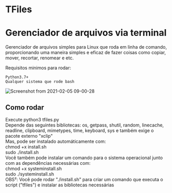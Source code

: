 # TFiles

# Gerenciador de arquivos via terminal

Gerenciador de arquivos simples para Linux que roda em linha de comando, proporcionando uma maneira simples e eficaz de fazer coisas como copiar, mover, recortar, renomear e etc.

Requisitos minimos para rodar:
    
    Python3.7+
    Qualquer sistema que rode bash

![Screenshot from 2021-02-05 09-00-28](https://user-images.githubusercontent.com/67431981/107061390-e6462e80-67b6-11eb-9341-a0e55b303a92.png)

## Como rodar
Execute python3 tfiles.py<br />
Depende das seguintes bibliotecas: os, getpass, shutil, random, linecache, readline, clipboard, mimetypes, time, keyboard, sys e também exige o pacote externo "xclip"<br />
Mas, pode ser instalado automáticamente com: <br />
    chmod +x install.sh <br />
    sudo ./install.sh <br />
Você também pode instalar um comando para o sistema operacional junto com as dependências necessárias com: <br />
    chmod +x systeminstall.sh <br />
    sudo ./systeminstall.sh <br />
OBS²: Você pode rodar "./install.sh" para criar um comando que executa o script ("tfiles") e instalar as bibliotecas necessárias<br />

